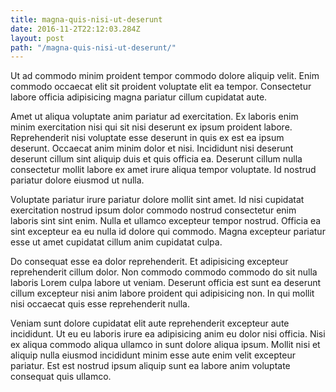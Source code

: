 ```yaml
---
title: magna-quis-nisi-ut-deserunt
date: 2016-11-2T22:12:03.284Z
layout: post
path: "/magna-quis-nisi-ut-deserunt/"
---
```


Ut ad commodo minim proident tempor commodo dolore aliquip velit. Enim commodo occaecat elit sit proident voluptate elit ea tempor. Consectetur labore officia adipisicing magna pariatur cillum cupidatat aute.

Amet ut aliqua voluptate anim pariatur ad exercitation. Ex laboris enim minim exercitation nisi qui sit nisi deserunt ex ipsum proident labore. Reprehenderit nisi voluptate esse deserunt in quis ex est ea ipsum deserunt. Occaecat anim minim dolor et nisi. Incididunt nisi deserunt deserunt cillum sint aliquip duis et quis officia ea. Deserunt cillum nulla consectetur mollit labore ex amet irure aliqua tempor voluptate. Id nostrud pariatur dolore eiusmod ut nulla.

Voluptate pariatur irure pariatur dolore mollit sint amet. Id nisi cupidatat exercitation nostrud ipsum dolor commodo nostrud consectetur enim laboris sint sint enim. Nulla et ullamco excepteur tempor nostrud. Officia ea sint excepteur ea eu nulla id dolore qui commodo. Magna excepteur pariatur esse ut amet cupidatat cillum anim cupidatat culpa.

Do consequat esse ea dolor reprehenderit. Et adipisicing excepteur reprehenderit cillum dolor. Non commodo commodo commodo do sit nulla laboris Lorem culpa labore ut veniam. Deserunt officia est sunt ea deserunt cillum excepteur nisi anim labore proident qui adipisicing non. In qui mollit nisi occaecat quis esse reprehenderit nulla.

Veniam sunt dolore cupidatat elit aute reprehenderit excepteur aute incididunt. Ut eu eu laboris irure ea adipisicing anim eu dolor nisi officia. Nisi ex aliqua commodo aliqua ullamco in sunt dolore aliqua ipsum. Mollit nisi et aliquip nulla eiusmod incididunt minim esse aute enim velit excepteur pariatur. Est est nostrud ipsum aliquip sunt ea labore anim voluptate consequat quis ullamco.